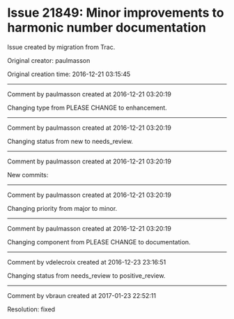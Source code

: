 # Issue 21849: Minor improvements to harmonic number documentation

Issue created by migration from Trac.

Original creator: paulmasson

Original creation time: 2016-12-21 03:15:45




---

Comment by paulmasson created at 2016-12-21 03:20:19

Changing type from PLEASE CHANGE to enhancement.


---

Comment by paulmasson created at 2016-12-21 03:20:19

Changing status from new to needs_review.


---

Comment by paulmasson created at 2016-12-21 03:20:19

New commits:


---

Comment by paulmasson created at 2016-12-21 03:20:19

Changing priority from major to minor.


---

Comment by paulmasson created at 2016-12-21 03:20:19

Changing component from PLEASE CHANGE to documentation.


---

Comment by vdelecroix created at 2016-12-23 23:16:51

Changing status from needs_review to positive_review.


---

Comment by vbraun created at 2017-01-23 22:52:11

Resolution: fixed
